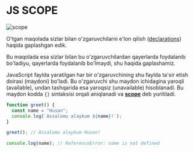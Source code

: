 # JS SCOPE

![scope](https://i.ibb.co/jhKJwm7/scope.jpg)

O'tgan maqolada sizlar bilan o'zgaruvchilarni e'lon qilish ([declarations]()) haqida gaplashgan edik.

Bu maqolada esa sizlar bilan bu o'zgaruvchilardan qayerlarda foydalanib bo'ladiyu, qayerlarda foydalanib bo'lmaydi, shu haqida gaplashamiz.

JavaScript faylda yaratilgan har bir o'zgaruvchining shu faylda ta'sir etish doirasi (maydoni) bo'ladi. Bu o'zgaruvchi shu maydon ichidagina yaroqli (available), undan tashqarida esa yaroqsiz (unavailable) hisoblanadi. Bu maydon kodda `{}` sintaksisi orqali aniqlanadi va [**scope**](https://developer.mozilla.org/en-US/docs/Glossary/Scope) deb yuritiladi.

```js
function greet() {
  const name = "Husan";
  console.log(`Assalomu alaykum ${name}!`);
}

greet(); // Assalomu alaykum Husan!

console.log(name); // ReferenceError: name is not defined
```
